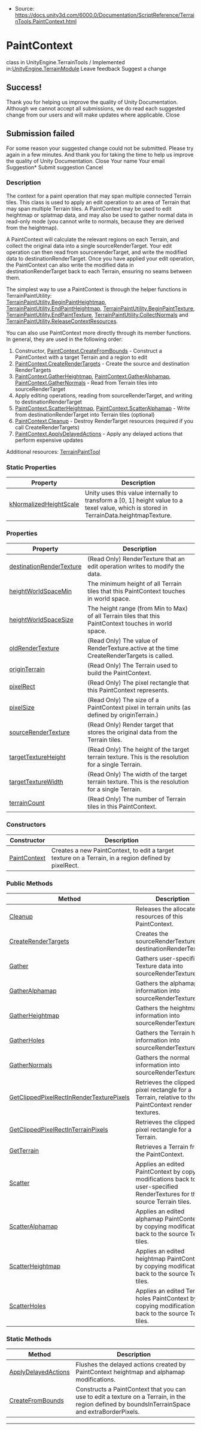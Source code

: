 * Source: https://docs.unity3d.com/6000.0/Documentation/ScriptReference/TerrainTools.PaintContext.html

# PaintContext
class in UnityEngine.TerrainTools
/
Implemented in:[UnityEngine.TerrainModule](https://docs.unity3d.com/6000.0/Documentation/ScriptReference/UnityEngine.TerrainModule.html)
Leave feedback
Suggest a change
## Success!
Thank you for helping us improve the quality of Unity Documentation. Although we cannot accept all submissions, we do read each suggested change from our users and will make updates where applicable.
Close
## Submission failed
For some reason your suggested change could not be submitted. Please <a>try again</a> in a few minutes. And thank you for taking the time to help us improve the quality of Unity Documentation.
Close
Your name Your email Suggestion* Submit suggestion
Cancel
### Description
The context for a paint operation that may span multiple connected Terrain tiles.
This class is used to apply an edit operation to an area of Terrain that may span multiple Terrain tiles. A PaintContext may be used to edit heightmap or splatmap data, and may also be used to gather normal data in read-only mode (you cannot write to normals, because they are derived from the heightmap).  
  
A PaintContext will calculate the relevant regions on each Terrain, and collect the original data into a single sourceRenderTarget. Your edit operation can then read from sourcerenderTarget, and write the modified data to destinationRenderTarget. Once you have applied your edit operation, the PaintContext can also write the modified data in destinationRenderTarget back to each Terrain, ensuring no seams between them.  
  
The simplest way to use a PaintContext is through the helper functions in TerrainPaintUtility:  
[TerrainPaintUtility.BeginPaintHeightmap](https://docs.unity3d.com/6000.0/Documentation/ScriptReference/TerrainTools.TerrainPaintUtility.BeginPaintHeightmap.html), [TerrainPaintUtility.EndPaintHeightmap](https://docs.unity3d.com/6000.0/Documentation/ScriptReference/TerrainTools.TerrainPaintUtility.EndPaintHeightmap.html), [TerrainPaintUtility.BeginPaintTexture](https://docs.unity3d.com/6000.0/Documentation/ScriptReference/TerrainTools.TerrainPaintUtility.BeginPaintTexture.html), [TerrainPaintUtility.EndPaintTexture](https://docs.unity3d.com/6000.0/Documentation/ScriptReference/TerrainTools.TerrainPaintUtility.EndPaintTexture.html), [TerrainPaintUtility.CollectNormals](https://docs.unity3d.com/6000.0/Documentation/ScriptReference/TerrainTools.TerrainPaintUtility.CollectNormals.html) and [TerrainPaintUtility.ReleaseContextResources](https://docs.unity3d.com/6000.0/Documentation/ScriptReference/TerrainTools.TerrainPaintUtility.ReleaseContextResources.html).  
  
You can also use PaintContext more directly through its member functions. In general, they are used in the following order:  
1) Constructor, [PaintContext.CreateFromBounds](https://docs.unity3d.com/6000.0/Documentation/ScriptReference/TerrainTools.PaintContext.CreateFromBounds.html) - Construct a PaintContext with a target Terrain and a region to edit  
2) [PaintContext.CreateRenderTargets](https://docs.unity3d.com/6000.0/Documentation/ScriptReference/TerrainTools.PaintContext.CreateRenderTargets.html) - Create the source and destination RenderTargets  
3) [PaintContext.GatherHeightmap](https://docs.unity3d.com/6000.0/Documentation/ScriptReference/TerrainTools.PaintContext.GatherHeightmap.html), [PaintContext.GatherAlphamap](https://docs.unity3d.com/6000.0/Documentation/ScriptReference/TerrainTools.PaintContext.GatherAlphamap.html), [PaintContext.GatherNormals](https://docs.unity3d.com/6000.0/Documentation/ScriptReference/TerrainTools.PaintContext.GatherNormals.html) - Read from Terrain tiles into sourceRenderTarget  
4) Apply editing operations, reading from sourceRenderTarget, and writing to destinationRenderTarget  
5) [PaintContext.ScatterHeightmap](https://docs.unity3d.com/6000.0/Documentation/ScriptReference/TerrainTools.PaintContext.ScatterHeightmap.html), [PaintContext.ScatterAlphamap](https://docs.unity3d.com/6000.0/Documentation/ScriptReference/TerrainTools.PaintContext.ScatterAlphamap.html) - Write from destinationRenderTarget into Terrain tiles (optional)  
6) [PaintContext.Cleanup](https://docs.unity3d.com/6000.0/Documentation/ScriptReference/TerrainTools.PaintContext.Cleanup.html) - Destroy RenderTarget resources (required if you call CreateRenderTargets)  
7) [PaintContext.ApplyDelayedActions](https://docs.unity3d.com/6000.0/Documentation/ScriptReference/TerrainTools.PaintContext.ApplyDelayedActions.html) - Apply any delayed actions that perform expensive updates  
  
  
Additional resources: [TerrainPaintTool<T0>](https://docs.unity3d.com/6000.0/Documentation/ScriptReference/TerrainTools.TerrainPaintTool_1.html)
### Static Properties
Property | Description  
---|---  
[kNormalizedHeightScale](https://docs.unity3d.com/6000.0/Documentation/ScriptReference/TerrainTools.PaintContext-kNormalizedHeightScale.html) | Unity uses this value internally to transform a [0, 1] height value to a texel value, which is stored in TerrainData.heightmapTexture.  
### Properties
Property | Description  
---|---  
[destinationRenderTexture](https://docs.unity3d.com/6000.0/Documentation/ScriptReference/TerrainTools.PaintContext-destinationRenderTexture.html) | (Read Only) RenderTexture that an edit operation writes to modify the data.  
[heightWorldSpaceMin](https://docs.unity3d.com/6000.0/Documentation/ScriptReference/TerrainTools.PaintContext-heightWorldSpaceMin.html) | The minimum height of all Terrain tiles that this PaintContext touches in world space.  
[heightWorldSpaceSize](https://docs.unity3d.com/6000.0/Documentation/ScriptReference/TerrainTools.PaintContext-heightWorldSpaceSize.html) | The height range (from Min to Max) of all Terrain tiles that this PaintContext touches in world space.  
[oldRenderTexture](https://docs.unity3d.com/6000.0/Documentation/ScriptReference/TerrainTools.PaintContext-oldRenderTexture.html) | (Read Only) The value of RenderTexture.active at the time CreateRenderTargets is called.  
[originTerrain](https://docs.unity3d.com/6000.0/Documentation/ScriptReference/TerrainTools.PaintContext-originTerrain.html) | (Read Only) The Terrain used to build the PaintContext.  
[pixelRect](https://docs.unity3d.com/6000.0/Documentation/ScriptReference/TerrainTools.PaintContext-pixelRect.html) | (Read Only) The pixel rectangle that this PaintContext represents.  
[pixelSize](https://docs.unity3d.com/6000.0/Documentation/ScriptReference/TerrainTools.PaintContext-pixelSize.html) | (Read Only) The size of a PaintContext pixel in terrain units (as defined by originTerrain.)  
[sourceRenderTexture](https://docs.unity3d.com/6000.0/Documentation/ScriptReference/TerrainTools.PaintContext-sourceRenderTexture.html) | (Read Only) Render target that stores the original data from the Terrain tiles.  
[targetTextureHeight](https://docs.unity3d.com/6000.0/Documentation/ScriptReference/TerrainTools.PaintContext-targetTextureHeight.html) | (Read Only) The height of the target terrain texture. This is the resolution for a single Terrain.  
[targetTextureWidth](https://docs.unity3d.com/6000.0/Documentation/ScriptReference/TerrainTools.PaintContext-targetTextureWidth.html) | (Read Only) The width of the target terrain texture. This is the resolution for a single Terrain.  
[terrainCount](https://docs.unity3d.com/6000.0/Documentation/ScriptReference/TerrainTools.PaintContext-terrainCount.html) | (Read Only) The number of Terrain tiles in this PaintContext.  
### Constructors
Constructor | Description  
---|---  
[PaintContext](https://docs.unity3d.com/6000.0/Documentation/ScriptReference/TerrainTools.PaintContext-ctor.html) | Creates a new PaintContext, to edit a target texture on a Terrain, in a region defined by pixelRect.  
### Public Methods
Method | Description  
---|---  
[Cleanup](https://docs.unity3d.com/6000.0/Documentation/ScriptReference/TerrainTools.PaintContext.Cleanup.html) | Releases the allocated resources of this PaintContext.  
[CreateRenderTargets](https://docs.unity3d.com/6000.0/Documentation/ScriptReference/TerrainTools.PaintContext.CreateRenderTargets.html) | Creates the sourceRenderTexture and destinationRenderTexture.  
[Gather](https://docs.unity3d.com/6000.0/Documentation/ScriptReference/TerrainTools.PaintContext.Gather.html) | Gathers user-specified Texture data into sourceRenderTexture.  
[GatherAlphamap](https://docs.unity3d.com/6000.0/Documentation/ScriptReference/TerrainTools.PaintContext.GatherAlphamap.html) | Gathers the alphamap information into sourceRenderTexture.  
[GatherHeightmap](https://docs.unity3d.com/6000.0/Documentation/ScriptReference/TerrainTools.PaintContext.GatherHeightmap.html) | Gathers the heightmap information into sourceRenderTexture.  
[GatherHoles](https://docs.unity3d.com/6000.0/Documentation/ScriptReference/TerrainTools.PaintContext.GatherHoles.html) | Gathers the Terrain holes information into sourceRenderTexture.  
[GatherNormals](https://docs.unity3d.com/6000.0/Documentation/ScriptReference/TerrainTools.PaintContext.GatherNormals.html) | Gathers the normal information into sourceRenderTexture.  
[GetClippedPixelRectInRenderTexturePixels](https://docs.unity3d.com/6000.0/Documentation/ScriptReference/TerrainTools.PaintContext.GetClippedPixelRectInRenderTexturePixels.html) | Retrieves the clipped pixel rectangle for a Terrain, relative to the PaintContext render textures.  
[GetClippedPixelRectInTerrainPixels](https://docs.unity3d.com/6000.0/Documentation/ScriptReference/TerrainTools.PaintContext.GetClippedPixelRectInTerrainPixels.html) | Retrieves the clipped pixel rectangle for a Terrain.  
[GetTerrain](https://docs.unity3d.com/6000.0/Documentation/ScriptReference/TerrainTools.PaintContext.GetTerrain.html) | Retrieves a Terrain from the PaintContext.  
[Scatter](https://docs.unity3d.com/6000.0/Documentation/ScriptReference/TerrainTools.PaintContext.Scatter.html) | Applies an edited PaintContext by copying modifications back to user-specified RenderTextures for the source Terrain tiles.  
[ScatterAlphamap](https://docs.unity3d.com/6000.0/Documentation/ScriptReference/TerrainTools.PaintContext.ScatterAlphamap.html) | Applies an edited alphamap PaintContext by copying modifications back to the source Terrain tiles.  
[ScatterHeightmap](https://docs.unity3d.com/6000.0/Documentation/ScriptReference/TerrainTools.PaintContext.ScatterHeightmap.html) | Applies an edited heightmap PaintContext by copying modifications back to the source Terrain tiles.  
[ScatterHoles](https://docs.unity3d.com/6000.0/Documentation/ScriptReference/TerrainTools.PaintContext.ScatterHoles.html) | Applies an edited Terrain holes PaintContext by copying modifications back to the source Terrain tiles.  
### Static Methods
Method | Description  
---|---  
[ApplyDelayedActions](https://docs.unity3d.com/6000.0/Documentation/ScriptReference/TerrainTools.PaintContext.ApplyDelayedActions.html) | Flushes the delayed actions created by PaintContext heightmap and alphamap modifications.  
[CreateFromBounds](https://docs.unity3d.com/6000.0/Documentation/ScriptReference/TerrainTools.PaintContext.CreateFromBounds.html) | Constructs a PaintContext that you can use to edit a texture on a Terrain, in the region defined by boundsInTerrainSpace and extraBorderPixels.  
* * *

